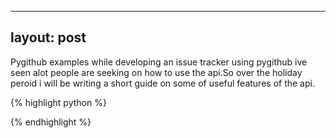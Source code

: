 
---
layout: post
---

Pygithub examples while developing an issue tracker using pygithub ive seen alot people are seeking on how to use the api.So over the holiday peroid i will be writing a short guide on some of useful features of the api.




{% highlight python %}

 
  
{% endhighlight %}
